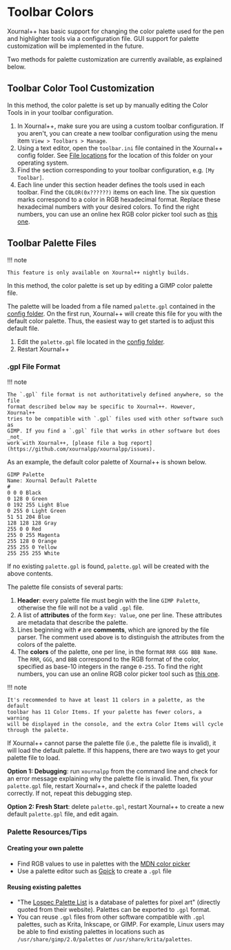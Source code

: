 # Toolbar Colors

Xournal++ has basic support for changing the color palette used for the pen and
highlighter tools via a configuration file. GUI support for palette
customization will be implemented in the future.

Two methods for palette customization are currently available, as explained
below.

## Toolbar Color Tool Customization

In this method, the color palette is set up by manually editing the Color Tools
in in your toolbar configuration.

1. In Xournal++, make sure you are using a custom toolbar configuration. If you
   aren't, you can create a new toolbar configuration using the menu item
   `View > Toolbars > Manage`.
2. Using a text editor, open the `toolbar.ini` file contained in the Xournal++
   config folder. See [File locations](../file-locations.md) for the location of
   this folder on your operating system.
3. Find the section corresponding to your toolbar configuration, e.g.
   `[My Toolbar]`.
4. Each line under this section header defines the tools used in each toolbar.
   Find the `COLOR(0x??????)` items on each line. The six question marks
   correspond to a color in RGB hexadecimal format. Replace these hexadecimal
   numbers with your desired colors. To find the right numbers, you can use an
   online hex RGB color picker tool such as [this one][mdn color picker].

## Toolbar Palette Files

!!! note

    This feature is only available on Xournal++ nightly builds.

In this method, the color palette is set up by editing a GIMP color palette
file.

The palette will be loaded from a file named `palette.gpl` contained in the
[config folder](../file-locations.md). On the first run, Xournal++ will create
this file for you with the default color palette. Thus, the easiest way to get
started is to adjust this default file.

1. Edit the `palette.gpl` file located in the [config folder](../file-locations.md).
2. Restart Xournal++

### .gpl File Format

!!! note

    The `.gpl` file format is not authoritatively defined anywhere, so the file
    format described below may be specific to Xournal++. However, Xournal++
    tries to be compatible with `.gpl` files used with other software such as
    GIMP. If you find a `.gpl` file that works in other software but does _not_
    work with Xournal++, [please file a bug report](https://github.com/xournalpp/xournalpp/issues).

As an example, the default color palette of Xournal++ is shown below.

```
GIMP Palette
Name: Xournal Default Palette
#
0 0 0 Black
0 128 0 Green
0 192 255 Light Blue
0 255 0 Light Green
51 51 204 Blue
128 128 128 Gray
255 0 0 Red
255 0 255 Magenta
255 128 0 Orange
255 255 0 Yellow
255 255 255 White
```

If no existing `palette.gpl` is found, `palette.gpl` will be created with the
above contents.

The palette file consists of several parts:

 1. **Header**: every palette file must begin with the line `GIMP Palette`,
    otherwise the file will not be a valid `.gpl` file.
 2. A list of **attributes** of the form `Key: Value`, one per line. These
    attributes are metadata that describe the palette.
 3. Lines beginning with `#` are **comments**, which are ignored by the file
    parser. The comment used above is to distinguish the attributes from the
    colors of the palette.
 4. The **colors** of the palette, one per line, in the format `RRR GGG BBB Name`.
    The `RRR`, `GGG`, and `BBB` correspond to the RGB format of the color,
    specified as base-10 integers in the range `0-255`. To find the right
    numbers, you can use an online RGB color picker tool such as [this one][mdn
    color picker].

!!! note

    It's recommended to have at least 11 colors in a palette, as the default
    toolbar has 11 Color Items. If your palette has fewer colors, a warning
    will be displayed in the console, and the extra Color Items will cycle
    through the palette.

If Xournal++ cannot parse the palette file (i.e., the palette file is invalid),
it will load the default palette. If this happens, there are two ways to get
your palette file to load.

**Option 1: Debugging**: run `xournalpp` from the command line and check for an
error message explaining why the palette file is invalid. Then, fix your
`palette.gpl` file, restart Xournal++, and check if the palette loaded
correctly. If not, repeat this debugging step.

**Option 2: Fresh Start**: delete `palette.gpl`, restart Xournal++ to create
a new default `palette.gpl` file, and edit again.

### Palette Resources/Tips

#### Creating your own palette

 - Find RGB values to use in palettes with the [MDN color picker][mdn color
   picker]
 - Use a palette editor such as [Gpick](http://www.gpick.org/) to create a `.gpl`
   file

#### Reusing existing palettes

 - "The [Lospec Palette List](https://lospec.com/palette-list) is a database of
   palettes for pixel art" (directly quoted from their website). Palettes can be
   exported to `.gpl` format.
 - You can reuse `.gpl` files from other software compatible with `.gpl`
   palettes, such as Krita, Inkscape, or GIMP. For example, Linux users may be
   able to find existing palettes in locations such as
   `/usr/share/gimp/2.0/palettes` or `/usr/share/krita/palettes`.

[mdn color picker]: https://developer.mozilla.org/en-US/docs/Web/CSS/CSS_Colors/Color_picker_tool
